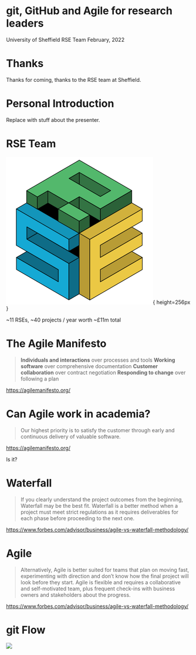 # git, GitHub and Agile for research leaders

University of Sheffield RSE Team
February, 2022

# Thanks

Thanks for coming, thanks to the RSE team at Sheffield.

# Personal Introduction

Replace with stuff about the presenter.

# RSE Team

![RSE](https://github.com/RSE-Sheffield/RSE-Sheffield.github.io/raw/master/assets/images/logo/rse-logoonly-stroke.png){ height=256px }

~11 RSEs, ~40 projects / year worth ~£11m total

# The Agile Manifesto

> **Individuals and interactions** over processes and tools
> **Working software** over comprehensive documentation
> **Customer collaboration** over contract negotiation
> **Responding to change** over following a plan

<https://agilemanifesto.org/>

# Can Agile work in academia?

> Our highest priority is to satisfy the customer through early and continuous delivery of valuable software.

<https://agilemanifesto.org/>

Is it?

# Waterfall

>If you clearly understand the project outcomes from the beginning, Waterfall may be the best fit. Waterfall is a better method when a project must meet strict regulations as it requires deliverables for each phase before proceeding to the next one.

<https://www.forbes.com/advisor/business/agile-vs-waterfall-methodology/>

# Agile

>Alternatively, Agile is better suited for teams that plan on moving fast, experimenting with direction and don’t know how the final project will look before they start. Agile is flexible and requires a collaborative and self-motivated team, plus frequent check-ins with business owners and stakeholders about the progress.

<https://www.forbes.com/advisor/business/agile-vs-waterfall-methodology/>
# git Flow

![](https://srse-git-github-zero2hero.netlify.app/images/ag-github-flow.png)

